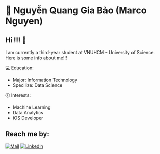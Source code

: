# 🐍 Nguyễn Quang Gia Bảo (Marco Nguyen)

## Hi !!! 👋
I am currently a third-year student at VNUHCM - University of Science. Here is some info about me!!!

💻 Education:
- Major: Information Technology
- Specilize: Data Science

🕕 Interests:
- Machine Learning
- Data Analytics
- iOS Developer

## Reach me by:
<p align="left">
    <a href="mailto:bao1230802@gmail.com">
        <img alt="Mail" title="Mail me a this address" src="https://custom-icon-badges.demolab.com/badge/-bao1230802@gmail.com-red?style=for-the-badge&logo=mention&logoColor=white"/></a>
    <a href="https://www.linkedin.com/in/marco-nguyen-64399b160/">
        <img alt="Linkedin" title="View my Linkedin" src="https://custom-icon-badges.demolab.com/badge/-Linkedin-orange?style=for-the-badge&logo=mention&logoColor=white"/></a>
</p>



